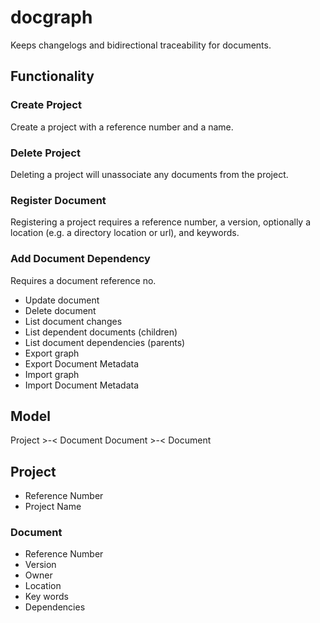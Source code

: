 # docgraph

Keeps changelogs and bidirectional traceability for documents.


## Functionality

### Create Project

Create a project with a reference number and a name.


### Delete Project

Deleting a project will unassociate any documents from the
project.


### Register Document

Registering a project requires a reference number, a version, optionally a location (e.g. a directory location or url), and keywords.

### Add Document Dependency

Requires a document reference no.

- Update document
- Delete document
- List document changes
- List dependent documents (children)
- List document dependencies (parents)
- Export graph
- Export Document Metadata
- Import graph
- Import Document Metadata

## Model

Project >-< Document
Document >-< Document


## Project

- Reference Number
- Project Name


### Document

- Reference Number
- Version
- Owner
- Location
- Key words
- Dependencies

